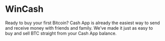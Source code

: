 # WinCash
Ready to buy your first Bitcoin? Cash App is already the easiest way to send and receive money with friends and family. We’ve made it just as easy to buy and sell BTC straight from your Cash App balance.
